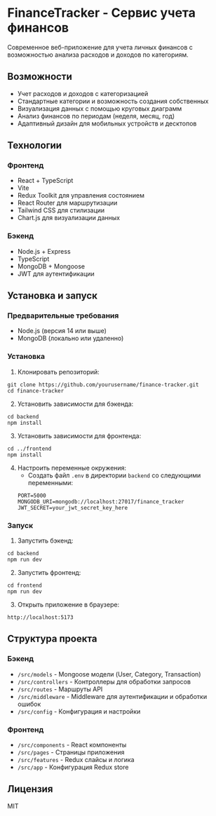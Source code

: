 # FinanceTracker - Сервис учета финансов

Современное веб-приложение для учета личных финансов с возможностью анализа расходов и доходов по категориям.

## Возможности

- Учет расходов и доходов с категоризацией
- Стандартные категории и возможность создания собственных
- Визуализация данных с помощью круговых диаграмм
- Анализ финансов по периодам (неделя, месяц, год)
- Адаптивный дизайн для мобильных устройств и десктопов

## Технологии

### Фронтенд
- React + TypeScript
- Vite
- Redux Toolkit для управления состоянием
- React Router для маршрутизации
- Tailwind CSS для стилизации
- Chart.js для визуализации данных

### Бэкенд
- Node.js + Express
- TypeScript
- MongoDB + Mongoose
- JWT для аутентификации

## Установка и запуск

### Предварительные требования
- Node.js (версия 14 или выше)
- MongoDB (локально или удаленно)

### Установка

1. Клонировать репозиторий:
```
git clone https://github.com/yourusername/finance-tracker.git
cd finance-tracker
```

2. Установить зависимости для бэкенда:
```
cd backend
npm install
```

3. Установить зависимости для фронтенда:
```
cd ../frontend
npm install
```

4. Настроить переменные окружения:
   - Создать файл `.env` в директории `backend` со следующими переменными:
   ```
   PORT=5000
   MONGODB_URI=mongodb://localhost:27017/finance_tracker
   JWT_SECRET=your_jwt_secret_key_here
   ```

### Запуск

1. Запустить бэкенд:
```
cd backend
npm run dev
```

2. Запустить фронтенд:
```
cd frontend
npm run dev
```

3. Открыть приложение в браузере:
```
http://localhost:5173
```

## Структура проекта

### Бэкенд
- `/src/models` - Mongoose модели (User, Category, Transaction)
- `/src/controllers` - Контроллеры для обработки запросов
- `/src/routes` - Маршруты API
- `/src/middleware` - Middleware для аутентификации и обработки ошибок
- `/src/config` - Конфигурация и настройки

### Фронтенд
- `/src/components` - React компоненты
- `/src/pages` - Страницы приложения
- `/src/features` - Redux слайсы и логика
- `/src/app` - Конфигурация Redux store

## Лицензия

MIT 